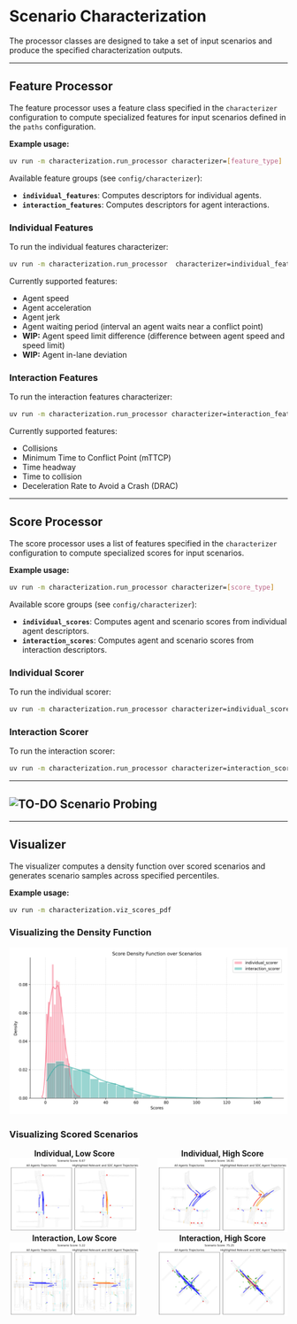 # Scenario Characterization

The processor classes are designed to take a set of input scenarios and produce the specified characterization outputs.

---

## Feature Processor

The feature processor uses a feature class specified in the `characterizer` configuration to compute specialized features for input scenarios defined in the `paths` configuration.

**Example usage:**
```bash
uv run -m characterization.run_processor characterizer=[feature_type]
```

Available feature groups (see `config/characterizer`):
- **`individual_features`**: Computes descriptors for individual agents.
- **`interaction_features`**: Computes descriptors for agent interactions.

### Individual Features

To run the individual features characterizer:
```bash
uv run -m characterization.run_processor  characterizer=individual_features
```

Currently supported features:
- Agent speed
- Agent acceleration
- Agent jerk
- Agent waiting period (interval an agent waits near a conflict point)
- **WIP:** Agent speed limit difference (difference between agent speed and speed limit)
- **WIP:** Agent in-lane deviation

### Interaction Features

To run the interaction features characterizer:
```bash
uv run -m characterization.run_processor characterizer=interaction_features
```

Currently supported features:
- Collisions
- Minimum Time to Conflict Point (mTTCP)
- Time headway
- Time to collision
- Deceleration Rate to Avoid a Crash (DRAC)

---

## Score Processor

The score processor uses a list of features specified in the `characterizer` configuration to compute specialized scores for input scenarios.

**Example usage:**
```bash
uv run -m characterization.run_processor characterizer=[score_type]
```

Available score groups (see `config/characterizer`):
- **`individual_scores`**: Computes agent and scenario scores from individual agent descriptors.
- **`interaction_scores`**: Computes agent and scenario scores from interaction descriptors.

### Individual Scorer

To run the individual scorer:
```bash
uv run -m characterization.run_processor characterizer=individual_scores
```

### Interaction Scorer

To run the interaction scorer:
```bash
uv run -m characterization.run_processor characterizer=interaction_scores
```

---

## ![TO-DO](https://img.shields.io/badge/status-TODO-red) Scenario Probing

---

## Visualizer

The visualizer computes a density function over scored scenarios and generates scenario samples across specified percentiles.

**Example usage:**
```bash
uv run -m characterization.viz_scores_pdf
```

### Visualizing the Density Function

<div align="center">
  <img src="../assets/density_plot.png" alt="Density Plot (PDF)">
</div>

### Visualizing Scored Scenarios

<div align="center" style="display: flex; justify-content: center; gap: 32px;">
  <div style="display: inline-block; text-align: center;">
    <strong>Individual, Low Score</strong><br>
    <img src="../assets/individual_low-score_scenario.png" alt="Individual Low Score" width="1000">
  </div>
  <div style="display: inline-block; text-align: center;">
    <strong>Individual, High Score</strong><br>
    <img src="../assets/individual_high-score_scenario.png" alt="Individual High Score" width="1000">
  </div>
</div>

<div align="center" style="display: flex; justify-content: center; gap: 32px;">
  <div style="display: inline-block; text-align: center;">
    <strong>Interaction, Low Score</strong><br>
    <img src="../assets/interaction_low-score_scenario.png" alt="Interaction Low Score" width="1000">
  </div>
  <div style="display: inline-block; text-align: center;">
    <strong>Interaction, High Score</strong><br>
    <img src="../assets/interaction_high-score_scenario.png" alt="Interaction High Score" width="1000">
  </div>
</div>

